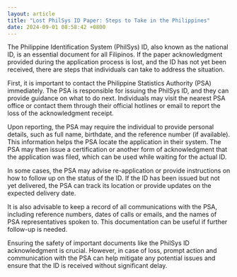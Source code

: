 ```yaml
---
layout: article
title: "Lost PhilSys ID Paper: Steps to Take in the Philippines"
date: 2024-09-01 08:58:42 +0800
---
```


<p>The Philippine Identification System (PhilSys) ID, also known as the national ID, is an essential document for all Filipinos. If the paper acknowledgment provided during the application process is lost, and the ID has not yet been received, there are steps that individuals can take to address the situation.</p><p>First, it is important to contact the Philippine Statistics Authority (PSA) immediately. The PSA is responsible for issuing the PhilSys ID, and they can provide guidance on what to do next. Individuals may visit the nearest PSA office or contact them through their official hotlines or email to report the loss of the acknowledgment receipt.</p><p>Upon reporting, the PSA may require the individual to provide personal details, such as full name, birthdate, and the reference number (if available). This information helps the PSA locate the application in their system. The PSA may then issue a certification or another form of acknowledgment that the application was filed, which can be used while waiting for the actual ID.</p><p>In some cases, the PSA may advise re-application or provide instructions on how to follow up on the status of the ID. If the ID has been issued but not yet delivered, the PSA can track its location or provide updates on the expected delivery date.</p><p>It is also advisable to keep a record of all communications with the PSA, including reference numbers, dates of calls or emails, and the names of PSA representatives spoken to. This documentation can be useful if further follow-up is needed.</p><p>Ensuring the safety of important documents like the PhilSys ID acknowledgment is crucial. However, in case of loss, prompt action and communication with the PSA can help mitigate any potential issues and ensure that the ID is received without significant delay.</p>